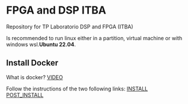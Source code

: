# FPGA and DSP ITBA
Repository for TP Laboratorio DSP and FPGA (ITBA)

Is recommended to run linux either in a partition, virtual machine or with windows wsl.**Ubuntu 22.04**.
## Install Docker

What is docker?
[VIDEO](https://www.youtube.com/watch?v=rOTqprHv1YE)

Follow the instructions of the two following links:
[INSTALL](https://docs.docker.com/engine/install/ubuntu/)<br>
[POST_INSTALL](https://docs.docker.com/engine/install/linux-postinstall/)
